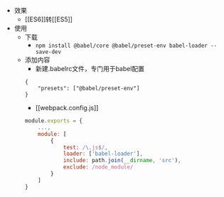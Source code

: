 - 效果
	- [[ES6]]转[[ES5]]
- 使用
	- 下载
		- `npm install @babel/core @babel/preset-env babel-loader --save-dev`
	- 添加内容
		- 新建.babelrc文件，专门用于babel配置
		```JS
		{
			"presets": ["@babel/preset-env"]
		}
		```
		- [[webpack.config.js]]
		```js
		module.exports = {
			...,
			module: [
				{
					test: /\.js$/,
					loader: ['babel-loader'],
					include: path.join(__dirname, 'src'),
					exclude: /node_module/
				}
			]
		}
		```
